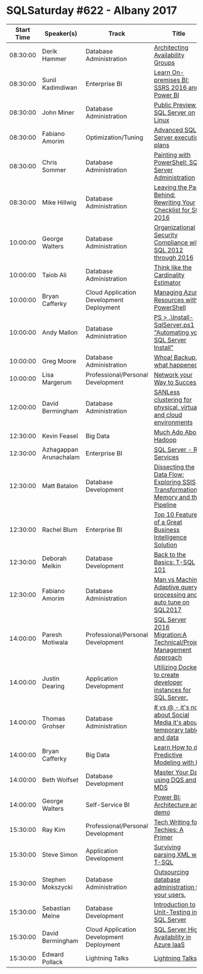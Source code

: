 # SQLSaturday #622 - Albany 2017
Start Time|Speaker(s)|Track|Title
---|---|---|---
08:30:00|Derik Hammer|Database Administration|[Architecting Availability Groups](59502.md)
08:30:00|Sunil Kadimdiwan|Enterprise BI|[Learn On-premises BI: SSRS 2016 and Power BI](59770.md)
08:30:00|John Miner|Database Administration|[Public Preview of SQL Server on Linux](60944.md)
08:30:00|Fabiano Amorim|Optimization/Tuning|[Advanced SQL Server execution plans](62971.md)
08:30:00|Chris Sommer|Database Administration|[Painting with PowerShell: SQL Server Administration](64755.md)
08:30:00|Mike Hillwig|Database Administration|[Leaving the Past Behind: Rewriting Your Checklist for SQL 2016](65250.md)
10:00:00|George Walters|Database Administration|[Organizational Security  Compliance with SQL 2012 through 2016](59553.md)
10:00:00|Taiob Ali|Database Administration|[Think like the Cardinality Estimator](61662.md)
10:00:00|Bryan Cafferky|Cloud Application Development  Deployment|[Managing Azure Resources with PowerShell](64300.md)
10:00:00|Andy Mallon|Database Administration|[PS > .\Install-SqlServer.ps1  "Automating your SQL Server Install"](64385.md)
10:00:00|Greg Moore|Database Administration|[Whoa! Backup, what happened?](66231.md)
10:00:00|Lisa Margerum|Professional/Personal Development|[Network your Way to Success!](66352.md)
12:00:00|David Bermingham|Database Administration|[SANLess clustering for physical, virtual and cloud environments](66779.md)
12:30:00|Kevin Feasel|Big Data|[Much Ado About Hadoop](59755.md)
12:30:00|Azhagappan Arunachalam|Enterprise BI|[SQL Server - R Services](63019.md)
12:30:00|Matt Batalon|Database Development|[Dissecting the Data Flow: Exploring SSIS Transformations, Memory and the Pipeline](65694.md)
12:30:00|Rachel Blum|Enterprise BI|[Top 10 Features of a Great Business Intelligence Solution](66360.md)
12:30:00|Deborah Melkin|Database Development|[Back to the Basics: T-SQL 101](66372.md)
12:30:00|Fabiano Amorim|Database Administration|[Man vs Machine: Adaptive query processing and auto tune on SQL2017](66420.md)
14:00:00|Paresh Motiwala|Professional/Personal Development|[SQL Server 2016 Migration:A Technical/Project Management Approach](59537.md)
14:00:00|Justin Dearing|Application Development|[Utilizing Docker to create developer instances for SQL Server.](62500.md)
14:00:00|Thomas Grohser|Database Administration|[# vs @ - it's not about Social Media it's about temporary tables and data](62809.md)
14:00:00|Bryan Cafferky|Big Data|[Learn How to do Predictive Modeling with R](62818.md)
14:00:00|Beth Wolfset|Database Development|[Master Your Data using DQS and MDS](64719.md)
14:00:00|George Walters|Self-Service BI|[Power BI: Architecture and demo](66228.md)
15:30:00|Ray Kim|Professional/Personal Development|[Tech Writing for Techies: A Primer](59504.md)
15:30:00|Steve Simon|Application Development|[Surviving parsing XML with T-SQL](59521.md)
15:30:00|Stephen Mokszycki|Database Administration|[Outsourcing database administration to your users.](61042.md)
15:30:00|Sebastian Meine|Database Development|[Introduction to Unit-Testing in SQL Server](66376.md)
15:30:00|David Bermingham|Cloud Application Development  Deployment|[SQL Server High Availability in Azure IaaS](66425.md)
15:30:00|Edward Pollack|Lightning Talks|[Lightning Talks](66501.md)
